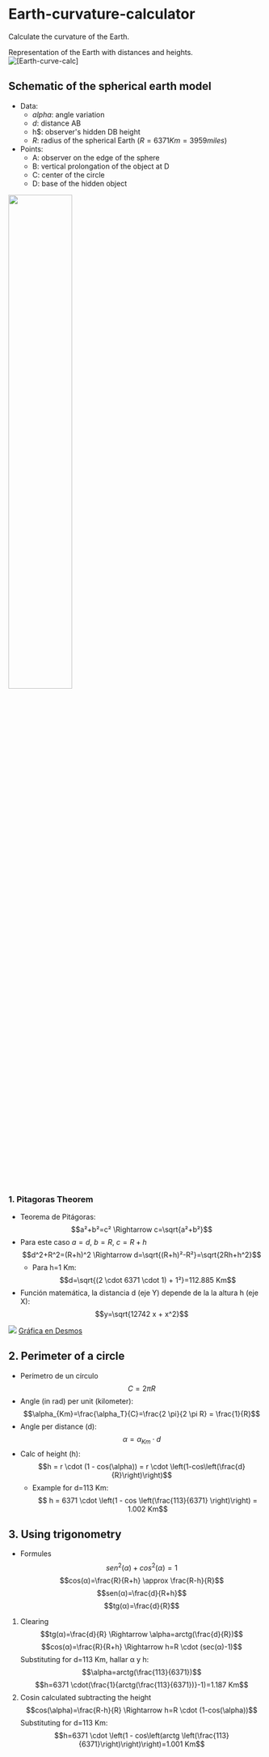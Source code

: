 # Earth-curvature-calculator
Calculate the curvature of the Earth.

Representation of the Earth with distances and heights.
![[Earth-curve-calc]](Earth-curve-calc.png)


## Schematic of the spherical earth model
- Data:
	- $alpha$: angle variation
	- $d$: distance AB
	- h$: observer's hidden DB height
	- $R$: radius of the spherical Earth ($R=6371 Km=3959 miles$)
- Points:
	- A: observer on the edge of the sphere
	- B: vertical prolongation of the object at D
	- C: center of the circle
	- D: base of the hidden object
<img src="https://raw.githubusercontent.com/Curiosity432/Earth-curvature-calculator/main/Trigonometry-sphere.png" width=50% height=50%>

### 1. Pitagoras Theorem
- Teorema de Pitágoras: $$a²+b²=c² \Rightarrow c=\sqrt{a²+b²}$$
- Para este caso $a=d$, $b=R$, $c=R+h$
$$d^2+R^2=(R+h)^2 \Rightarrow d=\sqrt{(R+h)²-R²}=\sqrt{2Rh+h^2}$$
	- Para h=1 Km:
	$$d=\sqrt{(2 \cdot 6371 \cdot 1) + 1²}=112.885 Km$$
- Función matemática, la distancia d (eje Y) depende de la  la altura h (eje X): 
$$y=\sqrt{12742 x + x^2}$$

![](Grafica-curvatura.png)
[Gráfica en Desmos](https://www.desmos.com/calculator/cbdgduxedl)


## 2. Perimeter of a circle
- Perímetro de un círculo
$$C=2 \pi R$$
- Angle (in rad) per unit (kilometer):
$$\alpha_{Km}=\frac{\alpha_T}{C}=\frac{2 \pi}{2 \pi R} = \frac{1}{R}$$
- Angle per distance (d):
$$\alpha=\alpha_{Km} \cdot d$$
- Calc of height (h):
$$h = r \cdot (1 - cos(\alpha)) = r \cdot \left(1-cos\left(\frac{d}{R}\right)\right)$$
	- Example for d=113 Km:
$$ h = 6371 \cdot \left(1 - cos \left(\frac{113}{6371} \right)\right) = 1.002 Km$$

## 3. Using trigonometry
- Formules
$$sen^2(α)+cos^2(α)=1$$
$$cos(α)=\frac{R}{R+h} \approx \frac{R-h}{R}$$
$$sen(α)=\frac{d}{R+h}$$
$$tg(α)=\frac{d}{R}$$
1. Clearing
$$tg(α)=\frac{d}{R} \Rightarrow \alpha=arctg(\frac{d}{R})$$
$$cos(α)=\frac{R}{R+h} \Rightarrow h=R \cdot (sec(α)-1)$$
	Substituting for d=113 Km, hallar α y h:
	$$\alpha=arctg(\frac{113}{6371})$$
	$$h=6371 \cdot(\frac{1}{arctg(\frac{113}{6371})}-1)=1.187 Km$$
2. Cosin calculated subtracting the height
$$cos(\alpha)=\frac{R-h}{R} \Rightarrow h=R \cdot (1-cos(\alpha))$$
	Substituting for d=113 Km:
	$$h=6371 \cdot \left(1 - cos\left(arctg \left(\frac{113}{6371}\right)\right)\right)=1.001 Km$$
